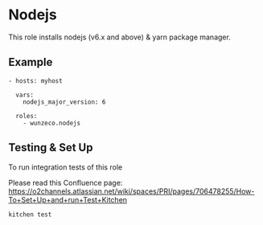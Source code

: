 Nodejs
=============

This role installs nodejs (v6.x and above) & yarn package manager.


## Example

```
- hosts: myhost

  vars:
    nodejs_major_version: 6

  roles:
    - wunzeco.nodejs
```


## Testing & Set Up


To run integration tests of this role

Please read this Confluence page: https://o2channels.atlassian.net/wiki/spaces/PRI/pages/706478255/How-To+Set+Up+and+run+Test+Kitchen

```
kitchen test
```